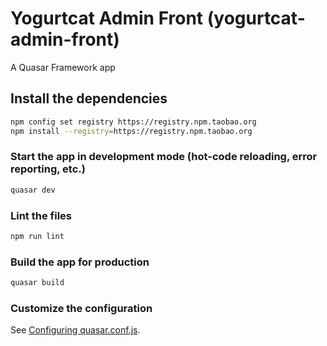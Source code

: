 # Yogurtcat Admin Front (yogurtcat-admin-front)

A Quasar Framework app

## Install the dependencies
```bash
npm config set registry https://registry.npm.taobao.org
npm install --registry=https://registry.npm.taobao.org
```

### Start the app in development mode (hot-code reloading, error reporting, etc.)
```bash
quasar dev
```

### Lint the files
```bash
npm run lint
```

### Build the app for production
```bash
quasar build
```

### Customize the configuration
See [Configuring quasar.conf.js](https://quasar.dev/quasar-cli/quasar-conf-js).
